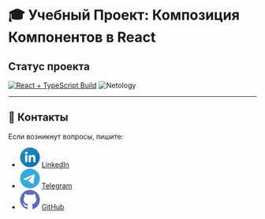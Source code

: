 # 🎓 Учебный Проект: Композиция Компонентов в React

## Статус проекта

[![React + TypeScript Build](https://github.com/dm-morozov/netology_70_react-life-cycle-and-working-with-http/actions/workflows/web.yaml/badge.svg)](https://github.com/dm-morozov/netology_70_react-life-cycle-and-working-with-http/actions/workflows/web.yaml)
![Netology](https://img.shields.io/badge/React-TypeScript-blue)

---

## 📧 Контакты

Если возникнут вопросы, пишите:

- ![LinkedIn](./svg/linkedin-icon.svg) [LinkedIn](https://www.linkedin.com/in/dm-morozov/)
- ![Telegram](./svg/telegram.svg) [Telegram](https://t.me/dem2014)
- ![GitHub](./svg/github-icon.svg) [GitHub](https://github.com/dm-morozov/)
